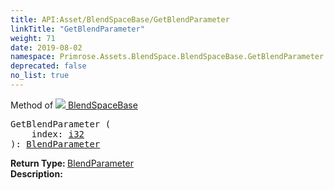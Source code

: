 ```yaml
---
title: API:Asset/BlendSpaceBase/GetBlendParameter
linkTitle: "GetBlendParameter"
weight: 71
date: 2019-08-02
namespace: Primrose.Assets.BlendSpace.BlendSpaceBase.GetBlendParameter
deprecated: false
no_list: true
---
```

Method of <a href="/docs/api-reference/Class/BlendSpaceBase"><img src="/icons/silk/default.png"/>&nbsp;BlendSpaceBase</a>
<pre class="method-declaration">
GetBlendParameter (
    index: <a class="type" href="/docs/api-reference/System/Primitives#int32">i32</a>
): <a class="type" href="/docs/api-reference/Misc/BlendParameter">BlendParameter</a></pre>
<b>Return Type: </b>
<a class="type" href="/docs/api-reference/Misc/BlendParameter">BlendParameter</a>
<br/>
<b>Description: </b>